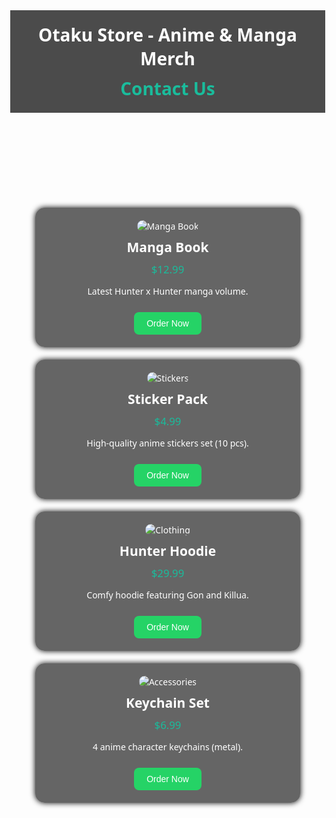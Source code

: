 <html lang="en">
<head>
  <meta charset="UTF-8" />
  <meta name="viewport" content="width=device-width, initial-scale=1.0" />
  <title>Otaku Store</title>
  <style>
    body {
      margin: 0;
      font-family: 'Segoe UI', Tahoma, Geneva, Verdana, sans-serif;
      background: url('https://i.postimg.cc/mDVqfwwT/uwp4759364.jpg') no-repeat center center fixed;
      background-size: cover;
      color: white;
    }
    header {
      background-color: rgba(0, 0, 0, 0.7);
      padding: 20px;
      text-align: center;
      font-size: 2em;
      font-weight: bold;
    }
    nav {
      text-align: center;
      margin-top: 10px;
    }
    nav a {
      color: #1abc9c;
      margin: 0 15px;
      text-decoration: none;
      font-weight: bold;
    }
    .sections {
      display: grid;
      grid-template-columns: repeat(auto-fit, minmax(250px, 1fr));
      gap: 20px;
      padding: 40px;
    }
    .section {
      background-color: rgba(0, 0, 0, 0.6);
      border-radius: 15px;
      padding: 20px;
      text-align: center;
      box-shadow: 0 0 10px #000;
    }
    .section img {
      max-width: 100%;
      border-radius: 10px;
    }
    .section h2 {
      margin: 10px 0;
    }
    .price {
      color: #1abc9c;
      font-size: 1.2em;
      margin: 10px 0;
    }
    .section button {
      background-color: #25D366;
      color: white;
      border: none;
      padding: 10px 20px;
      margin-top: 10px;
      border-radius: 8px;
      cursor: pointer;
      font-size: 1em;
    }
    .section button:hover {
      background-color: #128C7E;
    }
  </style>
</head>
<body>
  <header>
    Otaku Store - Anime & Manga Merch
    <nav>
      <a href="contact.html">Contact Us</a>
    </nav>
  </header>

  <div class="sections">
    <div class="section">
      <img src="https://m.media-amazon.com/images/I/81Ay5QhdkFL.jpg" alt="Manga Book" />
      <h2>Manga Book</h2>
      <p class="price">$12.99</p>
      <p>Latest Hunter x Hunter manga volume.</p>
      <button onclick="orderNow('Manga Book')">Order Now</button>
    </div>
    <div class="section">
      <img src="https://cdn.shopify.com/s/files/1/0558/6417/2636/products/1_1100x.jpg?v=1632287531" alt="Stickers" />
      <h2>Sticker Pack</h2>
      <p class="price">$4.99</p>
      <p>High-quality anime stickers set (10 pcs).</p>
      <button onclick="orderNow('Sticker Pack')">Order Now</button>
    </div>
    <div class="section">
      <img src="https://i.etsystatic.com/23519048/r/il/87b469/3057343936/il_570xN.3057343936_j5vm.jpg" alt="Clothing" />
      <h2>Hunter Hoodie</h2>
      <p class="price">$29.99</p>
      <p>Comfy hoodie featuring Gon and Killua.</p>
      <button onclick="orderNow('Hunter Hoodie')">Order Now</button>
    </div>
    <div class="section">
      <img src="https://i.etsystatic.com/19317425/r/il/f4aefe/3789842867/il_794xN.3789842867_3nsc.jpg" alt="Accessories" />
      <h2>Keychain Set</h2>
      <p class="price">$6.99</p>
      <p>4 anime character keychains (metal).</p>
      <button onclick="orderNow('Keychain Set')">Order Now</button>
    </div>
  </div>

  <script>
    function orderNow(productName) {
      const phone = '213798445740';
      const message = encodeURIComponent(`Hello! I would like to order: ${productName}`);
      const url = `https://web.whatsapp.com/send?phone=${phone}&text=${message}`;
      window.open(url, '_blank');
    }
  </script>
</body>
</html>
